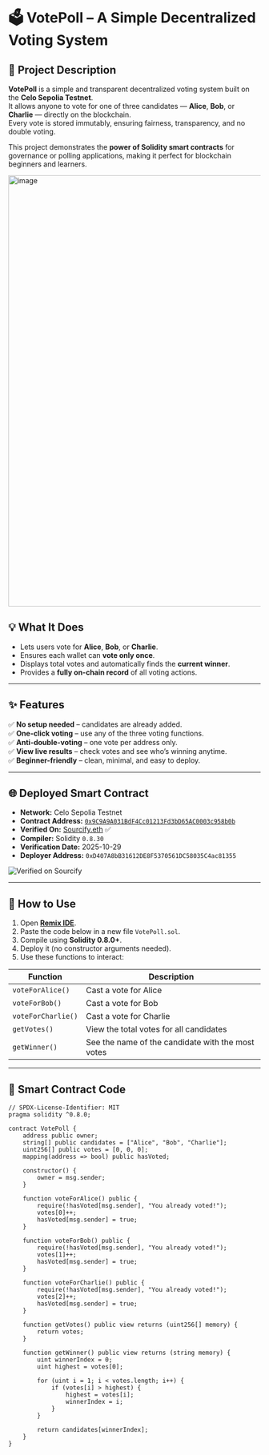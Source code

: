 # 🗳️ VotePoll – A Simple Decentralized Voting System

## 📖 Project Description

**VotePoll** is a simple and transparent decentralized voting system built on the **Celo Sepolia Testnet**.  
It allows anyone to vote for one of three candidates — **Alice**, **Bob**, or **Charlie** — directly on the blockchain.  
Every vote is stored immutably, ensuring fairness, transparency, and no double voting.

This project demonstrates the **power of Solidity smart contracts** for governance or polling applications, making it perfect for blockchain beginners and learners.


<img width="1688" height="862" alt="image" src="https://github.com/user-attachments/assets/bba5dd55-aaac-4ad4-ba5b-080defe357b7" />



## 💡 What It Does

- Lets users vote for **Alice**, **Bob**, or **Charlie**.  
- Ensures each wallet can **vote only once**.  
- Displays total votes and automatically finds the **current winner**.  
- Provides a **fully on-chain record** of all voting actions.

---

## ✨ Features

✅ **No setup needed** – candidates are already added.  
✅ **One-click voting** – use any of the three voting functions.  
✅ **Anti-double-voting** – one vote per address only.  
✅ **View live results** – check votes and see who’s winning anytime.  
✅ **Beginner-friendly** – clean, minimal, and easy to deploy.

---

## 🌐 Deployed Smart Contract

- **Network:** Celo Sepolia Testnet  
- **Contract Address:** [`0x9C9A9A031BdF4Cc01213Fd3bD65AC0003c958b0b`](https://explorer.celo.org/alfajores/address/0x9C9A9A031BdF4Cc01213Fd3bD65AC0003c958b0b)  
- **Verified On:** [Sourcify.eth](https://sourcify.dev) ✅  
- **Compiler:** Solidity `0.8.30`  
- **Verification Date:** 2025-10-29  
- **Deployer Address:** `0xD407A8bB31612DE8F5370561DC58035C4ac81355`

![Verified on Sourcify](./Screenshot%202025-10-29%20141207.png)

---

## 🧠 How to Use

1. Open **[Remix IDE](https://remix.ethereum.org/)**.  
2. Paste the code below in a new file `VotePoll.sol`.  
3. Compile using **Solidity 0.8.0+**.  
4. Deploy it (no constructor arguments needed).  
5. Use these functions to interact:

| Function | Description |
|-----------|--------------|
| `voteForAlice()` | Cast a vote for Alice |
| `voteForBob()` | Cast a vote for Bob |
| `voteForCharlie()` | Cast a vote for Charlie |
| `getVotes()` | View the total votes for all candidates |
| `getWinner()` | See the name of the candidate with the most votes |

---

## 🧩 Smart Contract Code

```solidity
// SPDX-License-Identifier: MIT
pragma solidity ^0.8.0;

contract VotePoll {
    address public owner;
    string[] public candidates = ["Alice", "Bob", "Charlie"];
    uint256[] public votes = [0, 0, 0];
    mapping(address => bool) public hasVoted;

    constructor() {
        owner = msg.sender;
    }

    function voteForAlice() public {
        require(!hasVoted[msg.sender], "You already voted!");
        votes[0]++;
        hasVoted[msg.sender] = true;
    }

    function voteForBob() public {
        require(!hasVoted[msg.sender], "You already voted!");
        votes[1]++;
        hasVoted[msg.sender] = true;
    }

    function voteForCharlie() public {
        require(!hasVoted[msg.sender], "You already voted!");
        votes[2]++;
        hasVoted[msg.sender] = true;
    }

    function getVotes() public view returns (uint256[] memory) {
        return votes;
    }

    function getWinner() public view returns (string memory) {
        uint winnerIndex = 0;
        uint highest = votes[0];

        for (uint i = 1; i < votes.length; i++) {
            if (votes[i] > highest) {
                highest = votes[i];
                winnerIndex = i;
            }
        }

        return candidates[winnerIndex];
    }
}
